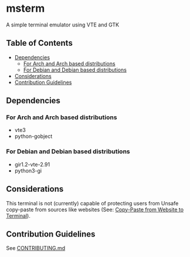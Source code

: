# msterm

A simple terminal emulator using VTE and GTK

## Table of Contents

- [Dependencies](#dependencies)
  - [For Arch and Arch based distributions](#for-arch-and-arch-based-distributions)
  - [For Debian and Debian based distributions](#for-debian-and-debian-based-distributions)
- [Considerations](#considerations)
- [Contribution Guidelines](#contribution-guidelines)

## Dependencies

### For Arch and Arch based distributions

- vte3
- python-gobject

### For Debian and Debian based distributions

- gir1.2-vte-2.91
- python3-gi

## Considerations

This terminal is not (currently) capable of protecting users from Unsafe
copy-paste from sources like websites (See:
[Copy-Paste from Website to Terminal](https://thejh.net/misc/website-terminal-copy-paste)).

## Contribution Guidelines

See [CONTRIBUTING.md](CONTRIBUTING.md)
